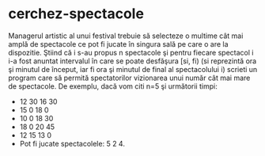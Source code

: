 # cerchez-spectacole
Managerul artistic al unui festival trebuie să selecteze o multime cât mai amplă de spectacole ce pot fi jucate în singura sală pe care o are la dispozitie. Ştiind că i s-au propus n spectacole şi pentru fiecare spectacol i i-a fost anuntat 
intervalul în care se poate desfăşura [si, fi) (si reprezintă ora şi minutul de început, iar fi ora şi minutul de final al spectacolului i) scrieti un program care să permită spectatorilor vizionarea unui număr cât mai mare de spectacole. De 
exemplu, dacă vom citi n=5 şi următorii timpi:
* 12 30 16 30 
* 15 0 18 0 
* 10 0 18 30 
* 18 0 20 45 
* 12 15 13 0 
* Pot fi jucate spectacolele: 5 2 4.
